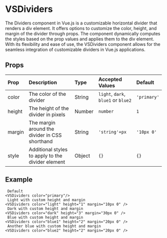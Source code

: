 # VSDividers

The Dividers component in Vue.js is a customizable horizontal divider that renders a div element. It offers options to customize the color, height, and margin of the divider through props. The component dynamically computes the styles based on the prop values and applies them to the div element. With its flexibility and ease of use, the VSDividers component allows for the seamless integration of customizable dividers in Vue.js applications.

## Props

| Prop   | Description                                      | Type   | Accepted Values                     | Default    |  
| :----- | :----------------------------------------------- | :----- | :---------------------------------- |:---------- | 
| color  | The color of the divider                         | String | `light`, `dark`, `blue1` or `blue2` |`'primary'` |          
| height | The height of the divider in pixels              | Number | `number`                            | `1`        |                 
| margin | The margin around the divider in CSS shorthand   | String |  `'string'+px`                      | `'10px 0'` |                 
| style  | Additional styles to apply to the divider element| Object |  `{}`                               | `{}`       |                 

## Example

```vue
 Default
<VSDividers color="primary"/>
 Light with custom height and margin
<VSDividers color="light" height="1" margin="10px 0" />
 Dark with custom height and margin
<VSDividers color="dark" height="3" margin="30px 0" />
 Blue with custom height and margin
<VSDividers color="blue1" height="2" margin="20px 0" />
 Another blue with custom height and margin
<VSDividers color="blue2" height="2" margin="20px 0" />
```
<DividersExample />
<script setup>
import DividersExample from './DividersExample.vue'
</script>
